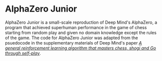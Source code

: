 # AlphaZero Junior
AlphaZero Junior is a small-scale reproduction of Deep Mind's AlphaZero, a program that achieved superhuman performance in the game of chess starting from random play and given no domain knowledge except the rules of the game. The code for AlphaZero Junior was adapted from the psuedocode in the supplementary materials of Deep Mind's paper [<em>A general reinforcement learning algorithm that masters chess, shogi and Go through self-play</em>](www.sciencemag.org/content/362/6419/1140/suppl/DC1).
